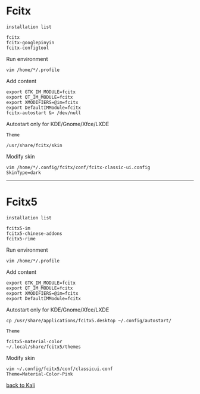 # Fcitx
`installation list`

    fcitx
    fcitx-googlepinyin
    fcitx-configtool
Run environment

    vim /home/*/.profile
Add content

    export GTK_IM_MODULE=fcitx
    export QT_IM_MODULE=fcitx
    export XMODIFIERS=@im=fcitx
    export DefaultIMModule=fcitx
    fcitx-autostart &> /dev/null
Autostart only for KDE/Gnome/Xfce/LXDE

`Theme`

    /usr/share/fcitx/skin
Modify skin

    vim /home/*/.config/fcitx/conf/fcitx-classic-ui.config
    SkinType=dark

------------------------------------------------------------
# Fcitx5
`installation list`

    fcitx5-im
    fcitx5-chinese-addons
    fcitx5-rime
Run environment

    vim /home/*/.profile
Add content

    export GTK_IM_MODULE=fcitx
    export QT_IM_MODULE=fcitx
    export XMODIFIERS=@im=fcitx
    export DefaultIMModule=fcitx
Autostart only for KDE/Gnome/Xfce/LXDE

    cp /usr/share/applications/fcitx5.desktop ~/.config/autostart/
`Theme`

    fcitx5-material-color
    ~/.local/share/fcitx5/themes
Modify skin

    vim ~/.config/fcitx5/conf/classicui.conf
    Theme=Material-Color-Pink

[back to Kali](https://github.com/pro1tocol/Linux-Novice-Function/tree/main/Kali)
